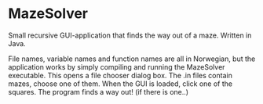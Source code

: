 # MazeSolver
Small recursive GUI-application that finds the way out of a maze. Written in Java.

File names, variable names and function names are all in Norwegian, but the application works by simply compiling and running the MazeSolver executable. This opens a file chooser dialog box. The .in files contain mazes, choose one of them. When the GUI is loaded, click one of the squares. The program finds a way out! (if there is one..)

